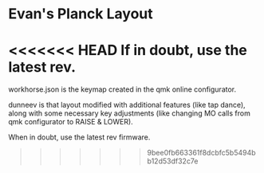 # Evan's Planck Layout

<<<<<<< HEAD
If in doubt, use the latest rev.
=======
workhorse.json is the keymap created in the qmk online configurator.

dunneev is that layout modified with additional features (like tap dance), along with some necessary key adjustments (like changing MO calls from qmk configurator to RAISE & LOWER). 

When in doubt, use the latest rev firmware.
>>>>>>> 9bee0fb663361f8dcbfc5b5494bb12d53df32c7e
